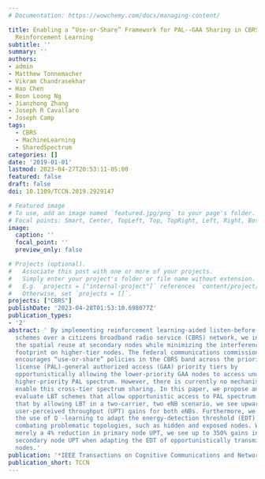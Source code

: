```yaml
---
# Documentation: https://wowchemy.com/docs/managing-content/

title: Enabling a “Use-or-Share” Framework for PAL--GAA Sharing in CBRS Networks via
  Reinforcement Learning
subtitle: ''
summary: ''
authors:
- admin
- Matthew Tonnemacher
- Vikram Chandrasekhar
- Hao Chen
- Boon Loong Ng
- Jianzhong Zhang
- Joseph R Cavallaro
- Joseph Camp
tags: 
  - CBRS
  - MachineLearning
  - SharedSpectrum
categories: []
date: '2019-01-01'
lastmod: 2023-04-27T20:53:11-05:00
featured: false
draft: false
doi: 10.1109/TCCN.2019.2929147

# Featured image
# To use, add an image named `featured.jpg/png` to your page's folder.
# Focal points: Smart, Center, TopLeft, Top, TopRight, Left, Right, BottomLeft, Bottom, BottomRight.
image:
  caption: ''
  focal_point: ''
  preview_only: false

# Projects (optional).
#   Associate this post with one or more of your projects.
#   Simply enter your project's folder or file name without extension.
#   E.g. `projects = ["internal-project"]` references `content/project/deep-learning/index.md`.
#   Otherwise, set `projects = []`.
projects: ["CBRS"]
publishDate: '2023-04-28T01:53:10.698077Z'
publication_types:
- '2'
abstract: ' By implementing reinforcement learning-aided listen-before-talk (LBT)
  schemes over a citizens broadband radio service (CBRS) network, we increase
  the spatial reuse at secondary nodes while minimizing the interference
  footprint on higher-tier nodes. The federal communications commission
  encourages “use-or-share” policies in the CBRS band across the priority access
  license (PAL)-general authorized access (GAA) priority tiers by
  opportunistically allowing the lower-priority GAA nodes to access unused
  higher-priority PAL spectrum. However, there is currently no mechanism to
  enable this cross-tier spectrum sharing. In this paper, we propose and
  evaluate LBT schemes that allow opportunistic access to PAL spectrum. We find
  that by allowing LBT in a two-carrier, two eNB scenario, we see upward of 50%
  user-perceived throughput (UPT) gains for both eNBs. Furthermore, we examine
  the use of Q -learning to adapt the energy-detection threshold (EDT),
  combating problematic topologies, such as hidden and exposed nodes. With
  merely a 4% reduction in primary node UPT, we see up to 350% gains in average
  secondary node UPT when adapting the EDT of opportunistically transmitting
  nodes.'
publication: '*IEEE Transactions on Cognitive Communications and Networking*'
publication_short: TCCN
---
```

